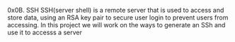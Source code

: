 0x0B. SSH
SSH(server shell) is a remote server that is used to access and store data, using an RSA key pair to secure user login to prevent  users from accessing.
In this project we will work on the ways to generate an SSh and use it to accesss a server

